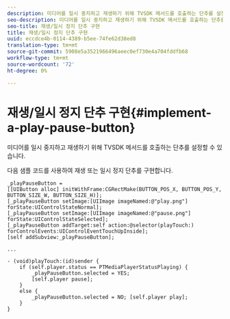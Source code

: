 ```yaml
---
description: 미디어를 일시 중지하고 재생하기 위해 TVSDK 메서드를 호출하는 단추를 설정할 수 있습니다.
seo-description: 미디어를 일시 중지하고 재생하기 위해 TVSDK 메서드를 호출하는 단추를 설정할 수 있습니다.
seo-title: 재생/일시 정지 단추 구현
title: 재생/일시 정지 단추 구현
uuid: eccdce4b-0114-4389-b5ee-74fe62d38ed8
translation-type: tm+mt
source-git-commit: 5908e5a3521966496aeec0ef730e4a704fddfb68
workflow-type: tm+mt
source-wordcount: '72'
ht-degree: 0%

---
```



# 재생/일시 정지 단추 구현{#implement-a-play-pause-button}

미디어를 일시 중지하고 재생하기 위해 TVSDK 메서드를 호출하는 단추를 설정할 수 있습니다.

다음 샘플 코드를 사용하여 재생 또는 일시 정지 단추를 구현합니다.

<!--<a id="example_BC2632D673FE451190A30A23145090D0"></a>-->

```
_playPauseButton =  
[[UIButton alloc] initWithFrame:CGRectMake(BUTTON_POS_X, BUTTON_POS_Y, BUTTON_SIZE_W, BUTTON_SIZE_H)]; 
[_playPauseButton setImage:[UIImage imageNamed:@"play.png"] forState:UIControlStateNormal];  
[_playPauseButton setImage:[UIImage imageNamed:@"pause.png"] forState:UIControlStateSelected]; 
[_playPauseButton addTarget:self action:@selector(playTouch:) forControlEvents:UIControlEventTouchUpInside]; 
[self addSubview:_playPauseButton]; 
 
... 
 
- (void)playTouch:(id)sender { 
    if (self.player.status == PTMediaPlayerStatusPlaying) { 
        _playPauseButton.selected = YES;  
        [self.player pause]; 
    } 
    else { 
        _playPauseButton.selected = NO; [self.player play]; 
    } 
} 
```

